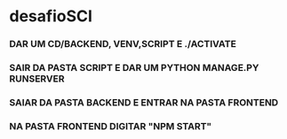# desafioSCI

### DAR UM CD/BACKEND, VENV,SCRIPT E ./ACTIVATE

### SAIR DA PASTA SCRIPT E DAR UM PYTHON MANAGE.PY RUNSERVER 

### SAIAR DA PASTA BACKEND E ENTRAR NA PASTA FRONTEND

### NA PASTA FRONTEND DIGITAR "NPM START" 
